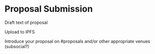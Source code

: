 # Proposal Submission

Draft text of proposal

Upload to IPFS

Introduce your proposal on #proposals and/or other appropriate venues (subsocial?)
